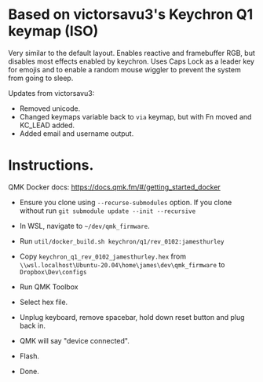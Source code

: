 # Based on victorsavu3's Keychron Q1 keymap (ISO)

Very similar to the default layout. Enables reactive and framebuffer RGB, but disables most effects enabled by keychron.
Uses Caps Lock as a leader key for emojis and to enable a random mouse wiggler to prevent the system from going to sleep.

Updates from victorsavu3: 
 - Removed unicode.
 - Changed keymaps variable back to `via` keymap, but with Fn moved and KC_LEAD added.
 - Added email and username output.


# Instructions.

QMK Docker docs: https://docs.qmk.fm/#/getting_started_docker

 - Ensure you clone using `--recurse-submodules` option. If you clone without run `git submodule update --init --recursive`

 - In WSL, navigate to `~/dev/qmk_firmware`.
 - Run `util/docker_build.sh keychron/q1/rev_0102:jamesthurley`
 - Copy `keychron_q1_rev_0102_jamesthurley.hex` from `\\wsl.localhost\Ubuntu-20.04\home\james\dev\qmk_firmware` to `Dropbox\Dev\configs`
 - Run QMK Toolbox
 - Select hex file.
 - Unplug keyboard, remove spacebar, hold down reset button and plug back in.
 - QMK will say "device connected".
 - Flash.
 - Done.